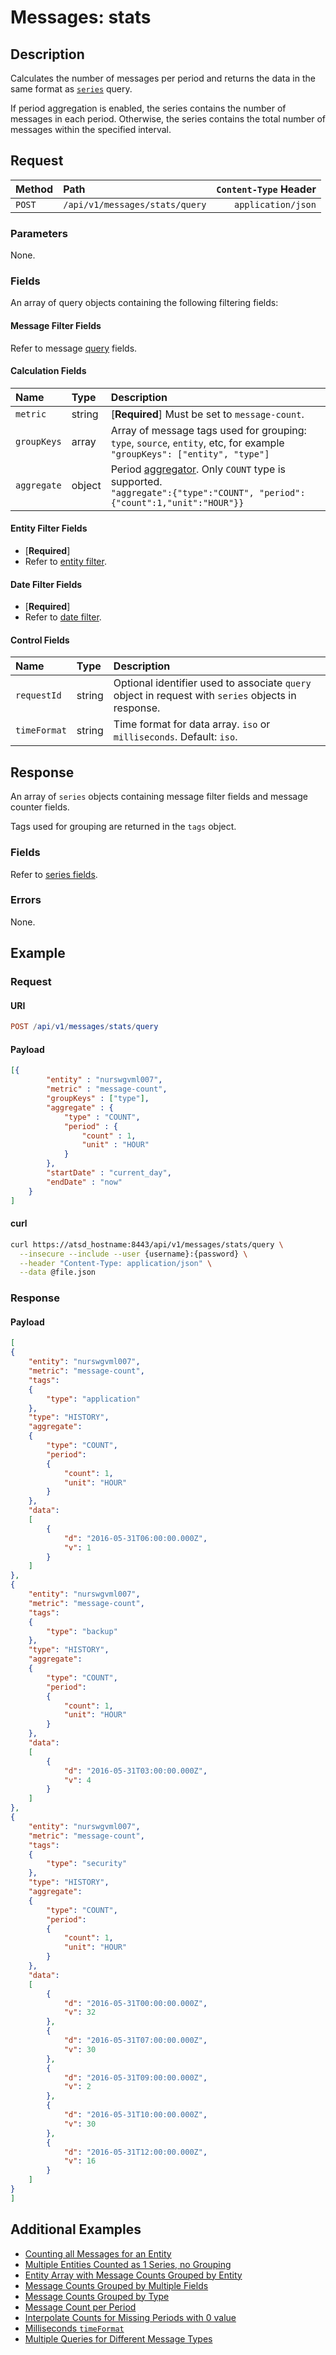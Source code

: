 # Messages: stats

## Description

Calculates the number of messages per period and returns the data in the same format as [`series`](../series/query.md) query.

If period aggregation is enabled, the series contains the number of messages in each period. Otherwise, the series contains the total number of messages within the specified interval.

## Request

| Method | Path | `Content-Type` Header|
|:---|:---|---:|
| `POST` | `/api/v1/messages/stats/query` | `application/json` |

### Parameters

None.

### Fields

An array of query objects containing the following filtering fields:

#### Message Filter Fields

Refer to message [query](query.md#message-filter-fields) fields.

#### Calculation Fields

| **Name**  | **Type** | **Description**  |
|:---|:---|:---|
|`metric`|string | [**Required**] Must be set to `message-count`. |
|`groupKeys`|array | Array of message tags used for grouping: `type`, `source`, `entity`, etc, for example `"groupKeys": ["entity", "type"]` |
|`aggregate`|object | Period [aggregator](../../../api/data/series/aggregate.md). Only `COUNT` type is supported. <br>`"aggregate":{"type":"COUNT", "period":{"count":1,"unit":"HOUR"}}` |

#### Entity Filter Fields

* [**Required**]
* Refer to [entity filter](../../../api/data/filter-entity.md).

#### Date Filter Fields

* [**Required**]
* Refer to [date filter](../../../api/data/filter-date.md).

#### Control Fields

| **Name**  | **Type** | **Description**  |
|:---|:---|:---|
| `requestId` | string | Optional identifier used to associate `query` object in request with `series` objects in response. |
| `timeFormat` |string| Time format for data array. `iso` or `milliseconds`. Default: `iso`. |

## Response

An array of `series` objects containing message filter fields and message counter fields.

Tags used for grouping are returned in the `tags` object.

### Fields

Refer to [series fields](../../../api/data/series/insert.md#fields).

### Errors

None.

## Example

### Request

#### URI

```elm
POST /api/v1/messages/stats/query
```

#### Payload

```json
[{
        "entity" : "nurswgvml007",
        "metric" : "message-count",
        "groupKeys" : ["type"],
        "aggregate" : {
            "type" : "COUNT",
            "period" : {
                "count" : 1,
                "unit" : "HOUR"
            }
        },
        "startDate" : "current_day",
        "endDate" : "now"
    }
]
```

#### curl

```bash
curl https://atsd_hostname:8443/api/v1/messages/stats/query \
  --insecure --include --user {username}:{password} \
  --header "Content-Type: application/json" \
  --data @file.json
```

### Response

#### Payload

```json
[
{
    "entity": "nurswgvml007",
    "metric": "message-count",
    "tags":
    {
        "type": "application"
    },
    "type": "HISTORY",
    "aggregate":
    {
        "type": "COUNT",
        "period":
        {
            "count": 1,
            "unit": "HOUR"
        }
    },
    "data":
    [
        {
            "d": "2016-05-31T06:00:00.000Z",
            "v": 1
        }
    ]
},
{
    "entity": "nurswgvml007",
    "metric": "message-count",
    "tags":
    {
        "type": "backup"
    },
    "type": "HISTORY",
    "aggregate":
    {
        "type": "COUNT",
        "period":
        {
            "count": 1,
            "unit": "HOUR"
        }
    },
    "data":
    [
        {
            "d": "2016-05-31T03:00:00.000Z",
            "v": 4
        }
    ]
},
{
    "entity": "nurswgvml007",
    "metric": "message-count",
    "tags":
    {
        "type": "security"
    },
    "type": "HISTORY",
    "aggregate":
    {
        "type": "COUNT",
        "period":
        {
            "count": 1,
            "unit": "HOUR"
        }
    },
    "data":
    [
        {
            "d": "2016-05-31T00:00:00.000Z",
            "v": 32
        },
        {
            "d": "2016-05-31T07:00:00.000Z",
            "v": 30
        },
        {
            "d": "2016-05-31T09:00:00.000Z",
            "v": 2
        },
        {
            "d": "2016-05-31T10:00:00.000Z",
            "v": 30
        },
        {
            "d": "2016-05-31T12:00:00.000Z",
            "v": 16
        }
    ]
}
]
```

## Additional Examples

* [Counting all Messages for an Entity](examples/stats-query/messages-stats-query-counting-all-messages-for-entity.md)
* [Multiple Entities Counted as 1 Series, no Grouping](examples/stats-query/messages-stats-query-multiple-entities-counted-series.md)
* [Entity Array with Message Counts Grouped by Entity](examples/stats-query/messages-stats-query-entity-array-with-message-counts-grouped.md)
* [Message Counts Grouped by Multiple Fields](examples/stats-query/messages-stats-query-message-counts-grouped-multiple-fields.md)
* [Message Counts Grouped by Type](examples/stats-query/messages-stats-query-message-counts-grouped-type.md)
* [Message Count per Period](examples/stats-query/messages-stats-query-message-count-per-period.md)
* [Interpolate Counts for Missing Periods with 0 value](examples/stats-query/messages-stats-query-interpolate-counts-for-missing-periods.md)
* [Milliseconds `timeFormat`](examples/stats-query/messages-stats-query-with-milliseconds-time-format.md)
* [Multiple Queries for Different Message Types](examples/stats-query/messages-stats-query-multiple-queries-different-message-types.md)
